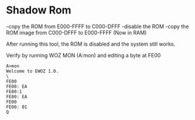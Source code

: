 # Shadow Rom

-copy the ROM from E000-FFFF to C000-DFFF
-disable the ROM
-copy the ROM image from C000-DFFF to E000-FFFF (Now in RAM)

After running this tool, the ROM is disabled and the system still works.

Verify by running WOZ MON (A:mon) and editing a byte at FE00

```text
A>mon
Welcome to EWOZ 1.0.
\
FE00
FE00: EA
FE00:1
FE00: EA
FE00
FE00: 01
Q
```
